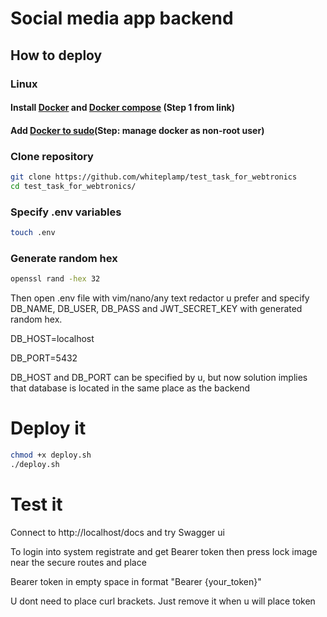 # Social media app backend

## How to deploy
### Linux
#### Install [Docker]("https://docs.docker.com/engine/install/ubuntu/") and [Docker compose]("https://www.digitalocean.com/community/tutorials/how-to-install-and-use-docker-compose-on-ubuntu-20-04") (Step 1 from link)
#### Add [Docker to sudo]("https://docs.docker.com/engine/install/linux-postinstall/")(Step: manage docker as non-root user)

### Clone repository
```sh
git clone https://github.com/whiteplamp/test_task_for_webtronics
cd test_task_for_webtronics/
```

### Specify .env variables

```sh
touch .env
```
### Generate random hex

```sh
openssl rand -hex 32
```

<p>Then open .env file with vim/nano/any text redactor u prefer and specify DB_NAME, DB_USER, DB_PASS
and JWT_SECRET_KEY with generated random hex. </p>
<p>DB_HOST=localhost</p>
<p>DB_PORT=5432</p>

DB_HOST and DB_PORT can be specified by u, but now solution implies that database is located in the same place as the backend


# Deploy it

```sh
chmod +x deploy.sh
./deploy.sh
```


# Test it

Connect to http://localhost/docs and try Swagger ui
<p>To login into system registrate and get Bearer token then press lock image near the secure routes and place</p>
<p>Bearer token in empty space in format "Bearer {your_token}"</p>
<p>U dont need to place curl brackets. Just remove it when u will place token</p>


